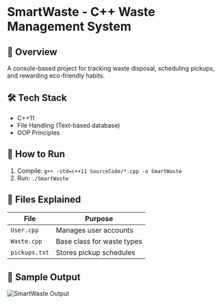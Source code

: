 # SmartWaste - C++ Waste Management System

## 📌 Overview
A console-based project for tracking waste disposal, scheduling pickups, and rewarding eco-friendly habits.

## 🛠️ Tech Stack
- C++11
- File Handling (Text-based database)
- OOP Principles

## 🚀 How to Run
1. Compile: `g++ -std=c++11 SourceCode/*.cpp -o SmartWaste`
2. Run: `./SmartWaste`

## 📂 Files Explained
| File | Purpose |
|------|---------|
| `User.cpp` | Manages user accounts |
| `Waste.cpp` | Base class for waste types |
| `pickups.txt` | Stores pickup schedules |

## 📸 Sample Output

![SmartWaste Output](![1](https://github.com/user-attachments/assets/26f5efff-6fb9-43ad-8a51-ae975c09517f)
)



